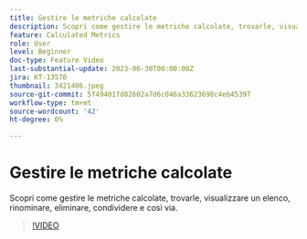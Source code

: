 ```yaml
---
title: Gestire le metriche calcolate
description: Scopri come gestire le metriche calcolate, trovarle, visualizzare un elenco, rinominare, eliminare, condividere e così via.
feature: Calculated Metrics
role: User
level: Beginner
doc-type: Feature Video
last-substantial-update: 2023-06-30T00:00:00Z
jira: KT-13570
thumbnail: 3421406.jpeg
source-git-commit: 5f49401fd82602a7d6c046a33623698c4eb45397
workflow-type: tm+mt
source-wordcount: '42'
ht-degree: 0%

---
```



# Gestire le metriche calcolate

Scopri come gestire le metriche calcolate, trovarle, visualizzare un elenco, rinominare, eliminare, condividere e così via.

>[!VIDEO](https://video.tv.adobe.com/v/3421406/?learn=on)
